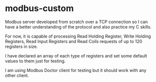 # modbus-custom
Modbus server developed from scratch over a TCP connection so I can have a better understanding of the protocol and also practice my C skills.

For now, it is capable of processing Read Holding Register, Write Holding Registers, Read Input Registers and Read Coils requests of up to 120 registers in size.

I have declared an array of each type of registers and set some default values to them just for testing.

I am using Modbus Doctor client for testing but it should work with any other client.